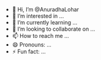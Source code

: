 - 👋 Hi, I’m @AnuradhaLohar
- 👀 I’m interested in ...
- 🌱 I’m currently learning ...
- 💞️ I’m looking to collaborate on ...
- 📫 How to reach me ...
- 😄 Pronouns: ...
- ⚡ Fun fact: ...

<!---
AnuradhaLohar/AnuradhaLohar is a ✨ special ✨ repository because its `README.md` (this file) appears on your GitHub profile.
You can click the Preview link to take a look at your changes.
--->
